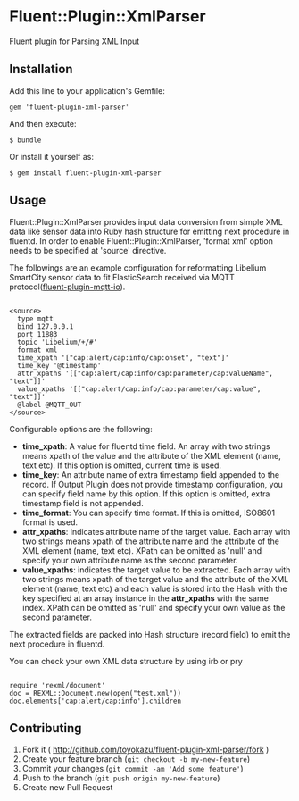 # Fluent::Plugin::XmlParser

Fluent plugin for Parsing XML Input

## Installation

Add this line to your application's Gemfile:

    gem 'fluent-plugin-xml-parser'

And then execute:

    $ bundle

Or install it yourself as:

    $ gem install fluent-plugin-xml-parser

## Usage

Fluent::Plugin::XmlParser provides input data conversion from simple XML data
like sensor data into Ruby hash structure for emitting next procedure in fluentd.
In order to enable Fluent::Plugin::XmlParser, 'format xml' option needs to be
specified at 'source' directive.

The followings are an example configuration for reformatting Libelium SmartCity sensor data to fit ElasticSearch received via MQTT protocol([fluent-plugin-mqtt-io](https://github.com/toyokazu/fluent-plugin-mqtt-io)).

```

<source>
  type mqtt
  bind 127.0.0.1
  port 11883
  topic 'Libelium/+/#'
  format xml
  time_xpath '["cap:alert/cap:info/cap:onset", "text"]'
  time_key '@timestamp'
  attr_xpaths '[["cap:alert/cap:info/cap:parameter/cap:valueName", "text"]]'
  value_xpaths '[["cap:alert/cap:info/cap:parameter/cap:value", "text"]]'
  @label @MQTT_OUT
</source>

```

Configurable options are the following:

- **time_xpath**: A value for fluentd time field. An array with two strings means xpath of
  the value and the attribute of the XML element (name, text etc). If this option is
  omitted, current time is used.
- **time_key**: An attribute name of extra timestamp field appended to the record. If Output
  Plugin does not provide timestamp configuration, you can specify field name by this option.
  If this option is omitted, extra timestamp field is not appended.
- **time_format**: You can specify time format. If this is omitted, ISO8601 format is used.
- **attr_xpaths**: indicates attribute name of the target value. Each array with two strings
  means xpath of the attribute name and the attribute of the XML element (name, text etc).
  XPath can be omitted as 'null' and specify your own attribute name as the second
  parameter.
- **value_xpaths**: indicates the target value to be extracted. Each array with two strings
  means xpath of the target value and the attribute of the XML element (name, text etc) and
  each value is stored into the Hash with the key specified at an array instance in the
  **attr_xpaths** with the same index. XPath can be omitted as 'null' and specify your own
  value as the second parameter.

The extracted fields are packed into Hash structure (record field) to emit the next procedure in fluentd.

You can check your own XML data structure by using irb or pry

```

require 'rexml/document'
doc = REXML::Document.new(open("test.xml"))
doc.elements['cap:alert/cap:info'].children

```

## Contributing

1. Fork it ( http://github.com/toyokazu/fluent-plugin-xml-parser/fork )
2. Create your feature branch (`git checkout -b my-new-feature`)
3. Commit your changes (`git commit -am 'Add some feature'`)
4. Push to the branch (`git push origin my-new-feature`)
5. Create new Pull Request

